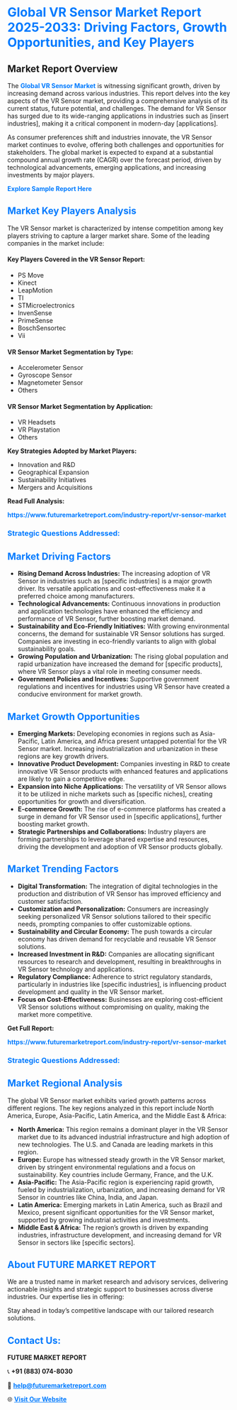 <h1 style="color: #007BFF;">Global VR Sensor Market Report 2025-2033: Driving Factors, Growth Opportunities, and Key Players</h1>

<section id="overview">
<h2>Market Report Overview</h2>
<p>The <a href="https://www.futuremarketreport.com/industry-report/vr-sensor-market" style="color: #007BFF; text-decoration: none;"><strong>Global VR Sensor Market</strong></a> is witnessing significant growth, driven by increasing demand across various industries. This report delves into the key aspects of the VR Sensor market, providing a comprehensive analysis of its current status, future potential, and challenges. The demand for VR Sensor has surged due to its wide-ranging applications in industries such as [insert industries], making it a critical component in modern-day [applications].</p>
<p>As consumer preferences shift and industries innovate, the VR Sensor market continues to evolve, offering both challenges and opportunities for stakeholders. The global market is expected to expand at a substantial compound annual growth rate (CAGR) over the forecast period, driven by technological advancements, emerging applications, and increasing investments by major players.</p>
</section>

<section id="overview">
<p><a href="https://www.futuremarketreport.com/request-sample/reportId=115377" style="color: #007BFF; text-decoration: none;"><strong>Explore Sample Report Here</strong></a></p>
</section>

<section id="key-players">
<h2 style="color: #007BFF;">Market Key Players Analysis</h2>
<p>The VR Sensor market is characterized by intense competition among key players striving to capture a larger market share. Some of the leading companies in the market include:</p>
<h4>Key Players Covered in the VR Sensor Report:</h4>
<ul><li>PS Move</li><li>Kinect</li><li>LeapMotion</li><li>TI</li><li>STMicroelectronics</li><li>InvenSense</li><li>PrimeSense</li><li>BoschSensortec</li><li>Vii</li></ul>
<h4>VR Sensor Market Segmentation by Type:</h4>
<ul><li>Accelerometer Sensor</li><li>Gyroscope Sensor</li><li>Magnetometer Sensor</li><li>Others</li></ul>

<h4>VR Sensor Market Segmentation by Application:</h4>
<ul><li>VR Headsets</li><li>VR Playstation</li><li>Others</li></ul>
<p><strong>Key Strategies Adopted by Market Players:</strong></p>
<ul>
<li>Innovation and R&D</li>
<li>Geographical Expansion</li>
<li>Sustainability Initiatives</li>
<li>Mergers and Acquisitions</li>
</ul>
</section>

<section>
<p><strong>Read Full Analysis: </strong></p><a href="https://www.futuremarketreport.com/industry-report/vr-sensor-market" style="color: #007BFF; text-decoration: none;"><strong>https://www.futuremarketreport.com/industry-report/vr-sensor-market</strong></a>
<h3 style="color: #007BFF;">Strategic Questions Addressed:</h3>
</section>

<section id="driving-factors">
<h2 style="color: #007BFF;">Market Driving Factors</h2>
<ul>
<li><strong>Rising Demand Across Industries:</strong> The increasing adoption of VR Sensor in industries such as [specific industries] is a major growth driver. Its versatile applications and cost-effectiveness make it a preferred choice among manufacturers.</li>
<li><strong>Technological Advancements:</strong> Continuous innovations in production and application technologies have enhanced the efficiency and performance of VR Sensor, further boosting market demand.</li>
<li><strong>Sustainability and Eco-Friendly Initiatives:</strong> With growing environmental concerns, the demand for sustainable VR Sensor solutions has surged. Companies are investing in eco-friendly variants to align with global sustainability goals.</li>
<li><strong>Growing Population and Urbanization:</strong> The rising global population and rapid urbanization have increased the demand for [specific products], where VR Sensor plays a vital role in meeting consumer needs.</li>
<li><strong>Government Policies and Incentives:</strong> Supportive government regulations and incentives for industries using VR Sensor have created a conducive environment for market growth.</li>
</ul>
</section>

<section id="growth-opportunities">
<h2 style="color: #007BFF;">Market Growth Opportunities</h2>
<ul>
<li><strong>Emerging Markets:</strong> Developing economies in regions such as Asia-Pacific, Latin America, and Africa present untapped potential for the VR Sensor market. Increasing industrialization and urbanization in these regions are key growth drivers.</li>
<li><strong>Innovative Product Development:</strong> Companies investing in R&D to create innovative VR Sensor products with enhanced features and applications are likely to gain a competitive edge.</li>
<li><strong>Expansion into Niche Applications:</strong> The versatility of VR Sensor allows it to be utilized in niche markets such as [specific niches], creating opportunities for growth and diversification.</li>
<li><strong>E-commerce Growth:</strong> The rise of e-commerce platforms has created a surge in demand for VR Sensor used in [specific applications], further boosting market growth.</li>
<li><strong>Strategic Partnerships and Collaborations:</strong> Industry players are forming partnerships to leverage shared expertise and resources, driving the development and adoption of VR Sensor products globally.</li>
</ul>
</section>

<section id="trending-factors">
<h2 style="color: #007BFF;">Market Trending Factors</h2>
<ul>
<li><strong>Digital Transformation:</strong> The integration of digital technologies in the production and distribution of VR Sensor has improved efficiency and customer satisfaction.</li>
<li><strong>Customization and Personalization:</strong> Consumers are increasingly seeking personalized VR Sensor solutions tailored to their specific needs, prompting companies to offer customizable options.</li>
<li><strong>Sustainability and Circular Economy:</strong> The push towards a circular economy has driven demand for recyclable and reusable VR Sensor solutions.</li>
<li><strong>Increased Investment in R&D:</strong> Companies are allocating significant resources to research and development, resulting in breakthroughs in VR Sensor technology and applications.</li>
<li><strong>Regulatory Compliance:</strong> Adherence to strict regulatory standards, particularly in industries like [specific industries], is influencing product development and quality in the VR Sensor market.</li>
<li><strong>Focus on Cost-Effectiveness:</strong> Businesses are exploring cost-efficient VR Sensor solutions without compromising on quality, making the market more competitive.</li>
</ul>
</section>

<section>
<p><strong>Get Full Report: </strong></p><a href="https://www.futuremarketreport.com/industry-report/vr-sensor-market" style="color: #007BFF; text-decoration: none;"><strong>https://www.futuremarketreport.com/industry-report/vr-sensor-market</strong></a>
<h3 style="color: #007BFF;">Strategic Questions Addressed:</h3>
</section>


<section id="regional-analysis">
<h2 style="color: #007BFF;">Market Regional Analysis</h2>
<p>The global VR Sensor market exhibits varied growth patterns across different regions. The key regions analyzed in this report include North America, Europe, Asia-Pacific, Latin America, and the Middle East & Africa:</p>
<ul>
<li><strong>North America:</strong> This region remains a dominant player in the VR Sensor market due to its advanced industrial infrastructure and high adoption of new technologies. The U.S. and Canada are leading markets in this region.</li>
<li><strong>Europe:</strong> Europe has witnessed steady growth in the VR Sensor market, driven by stringent environmental regulations and a focus on sustainability. Key countries include Germany, France, and the U.K.</li>
<li><strong>Asia-Pacific:</strong> The Asia-Pacific region is experiencing rapid growth, fueled by industrialization, urbanization, and increasing demand for VR Sensor in countries like China, India, and Japan.</li>
<li><strong>Latin America:</strong> Emerging markets in Latin America, such as Brazil and Mexico, present significant opportunities for the VR Sensor market, supported by growing industrial activities and investments.</li>
<li><strong>Middle East & Africa:</strong> The region’s growth is driven by expanding industries, infrastructure development, and increasing demand for VR Sensor in sectors like [specific sectors].</li>
</ul>
</section>

<footer>
<h2 style="color: #007BFF;">About FUTURE MARKET REPORT</h2>
<p>We are a trusted name in market research and advisory services, delivering actionable insights and strategic support to businesses across diverse industries. Our expertise lies in offering:</p>

<p>Stay ahead in today’s competitive landscape with our tailored research solutions.</p>

<h2 style="color: #007BFF;">Contact Us:</h2>
<p><strong>FUTURE MARKET REPORT</strong></p>
<p>📞 <strong>+91 (883) 074-8030</strong></p>
<p>📧 <strong><a href="mailto:help@futuremarketreport.com" style="color: #007BFF;">help@futuremarketreport.com</a></strong></p>
<p>🌐 <strong><a href="https://www.futuremarketreport.com/" style="color: #007BFF;">Visit Our Website</a></strong></p>
</footer>